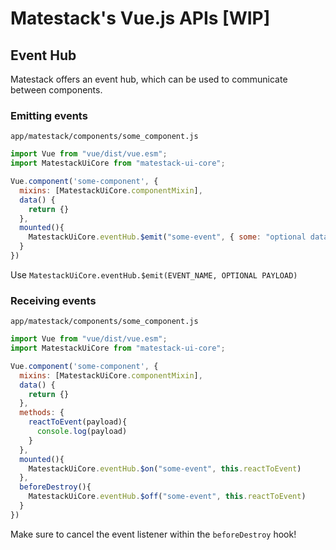 # Matestack's Vue.js APIs \[WIP\]

## Event Hub

Matestack offers an event hub, which can be used to communicate between components.

### Emitting events

`app/matestack/components/some_component.js`

```javascript
import Vue from "vue/dist/vue.esm";
import MatestackUiCore from "matestack-ui-core";

Vue.component('some-component', {
  mixins: [MatestackUiCore.componentMixin],
  data() {
    return {}
  },
  mounted(){
    MatestackUiCore.eventHub.$emit("some-event", { some: "optional data" })
  }
})
```

Use `MatestackUiCore.eventHub.$emit(EVENT_NAME, OPTIONAL PAYLOAD)`

### Receiving events

`app/matestack/components/some_component.js`

```javascript
import Vue from "vue/dist/vue.esm";
import MatestackUiCore from "matestack-ui-core";

Vue.component('some-component', {
  mixins: [MatestackUiCore.componentMixin],
  data() {
    return {}
  },
  methods: {
    reactToEvent(payload){
      console.log(payload)
    }
  },
  mounted(){
    MatestackUiCore.eventHub.$on("some-event", this.reactToEvent)
  },
  beforeDestroy(){
    MatestackUiCore.eventHub.$off("some-event", this.reactToEvent)
  }
})
```

Make sure to cancel the event listener within the `beforeDestroy` hook!


